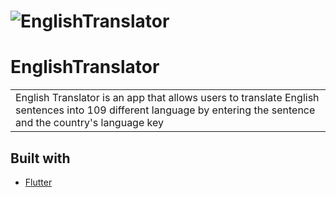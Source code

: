 # ![EnglishTranslator](https://github.com/MaherWasel/English-Translator-Flutter/assets/132270545/4f6b09f7-05a6-43ec-a7ce-3c9ca40f0bde)
# EnglishTranslator
<table>
<tr>
<td>
  English Translator is an app that allows users to translate English sentences into 109 different
  language by entering the sentence and the country's language key 
</td>
</tr>
</table>

## Built with 

- [Flutter](https://flutter.dev/) 
